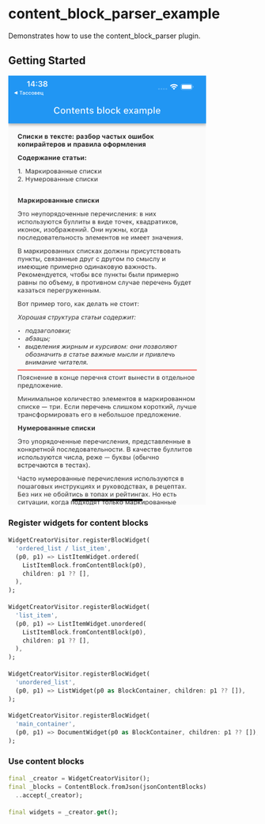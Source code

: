 # content_block_parser_example

Demonstrates how to use the content_block_parser plugin.

## Getting Started

<img alt="screenshot" src="screenshot/screen1.png" width="400"/>

### Register widgets for content blocks

```dart
WidgetCreatorVisitor.registerBlocWidget(  
  'ordered_list / list_item',
  (p0, p1) => ListItemWidget.ordered(
    ListItemBlock.fromContentBlock(p0),
    children: p1 ?? [],
  ),
);

WidgetCreatorVisitor.registerBlocWidget(
  'list_item',
  (p0, p1) => ListItemWidget.unordered(
    ListItemBlock.fromContentBlock(p0),
    children: p1 ?? [],
  ),
);

WidgetCreatorVisitor.registerBlocWidget(
  'unordered_list',
  (p0, p1) => ListWidget(p0 as BlockContainer, children: p1 ?? []),
);

WidgetCreatorVisitor.registerBlocWidget(
  'main_container',
  (p0, p1) => DocumentWidget(p0 as BlockContainer, children: p1 ?? []),
);
```

### Use content blocks

```dart
final _creator = WidgetCreatorVisitor();
final _blocks = ContentBlock.fromJson(jsonContentBlocks)
  ..accept(_creator);

final widgets = _creator.get();
```

